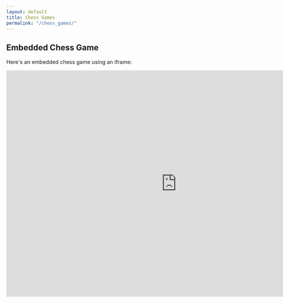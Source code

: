 ```yaml
---
layout: default
title: Chess Games
permalink: "/chess_games/"
---
```


## Embedded Chess Game

Here's an embedded chess game using an iframe:

<iframe style="border: 0;" width="900px" height="600px" src="https://share.chessbase.com/SharedGames/frame/?p=D5xLg9gaS734iSy+vMBkEtr9n5Mj+sxY+ZACRCBXPNmndNFxyWV6+1u444th7DxV"></iframe>

